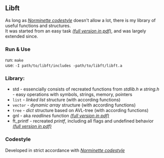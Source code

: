 ## Libft
As long as _[Norminette codestyle](https://github.com/gerus66/norme)_ doesn't allow a lot, there is my library of useful functions and structures. \
It was started from an easy task _[(full version in pdf)](https://github.com/gerus66/libft/blob/master/readme/libft.en.pdf)_, and was largely extended since.
### Run & Use
run: `make` \
use: `-I path/to/libft/includes -path/to/libft/libft.a`

### Library:
* std - essencially consists of recreated functions from _stdlib.h_ и _string.h_ - easy operations with symbols, strings, memory, pointers
* `list` - _linked list_ structure (with according functions)
* `vector` - _dynamic array_ structure (with according functions)
* `tree` - _dict_ structure based on AVL-tree (with according functions)
* gnl - aka _readlines_ function _[(full version in pdf)](https://github.com/gerus66/libft/blob/master/readme/get_next_line.en.pdf)_ 
* ft_printf - recreated _printf_, including all flags and undefined behavior _[(full version in pdf)](https://github.com/gerus66/libft/blob/master/readme/ft_printf.en.pdf)_

### Codestyle
Developed in strict accordance with _[Norminette codestyle](https://github.com/gerus66/norme)_
